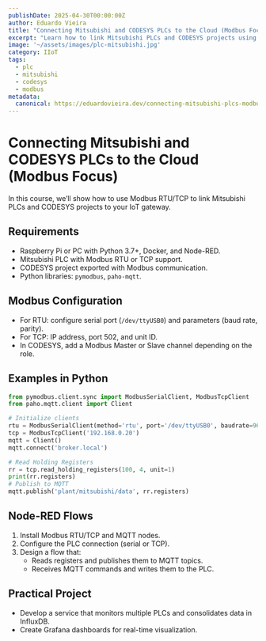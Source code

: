 ```yaml
---
publishDate: 2025-04-30T00:00:00Z
author: Eduardo Vieira
title: "Connecting Mitsubishi and CODESYS PLCs to the Cloud (Modbus Focus)"
excerpt: "Learn how to link Mitsubishi PLCs and CODESYS projects using Modbus RTU/TCP with Node-RED and Python."
image: '~/assets/images/plc-mitsubishi.jpg'
category: IIoT
tags:
  - plc
  - mitsubishi
  - codesys
  - modbus
metadata:
  canonical: https://eduardovieira.dev/connecting-mitsubishi-plcs-modbus
---
```


# Connecting Mitsubishi and CODESYS PLCs to the Cloud (Modbus Focus)

In this course, we’ll show how to use Modbus RTU/TCP to link Mitsubishi PLCs and CODESYS projects to your IoT gateway.

## Requirements
- Raspberry Pi or PC with Python 3.7+, Docker, and Node-RED.
- Mitsubishi PLC with Modbus RTU or TCP support.
- CODESYS project exported with Modbus communication.
- Python libraries: `pymodbus`, `paho-mqtt`.

## Modbus Configuration
- For RTU: configure serial port (`/dev/ttyUSB0`) and parameters (baud rate, parity).
- For TCP: IP address, port 502, and unit ID.
- In CODESYS, add a Modbus Master or Slave channel depending on the role.

## Examples in Python
```python
from pymodbus.client.sync import ModbusSerialClient, ModbusTcpClient
from paho.mqtt.client import Client

# Initialize clients
rtu = ModbusSerialClient(method='rtu', port='/dev/ttyUSB0', baudrate=9600)
tcp = ModbusTcpClient('192.168.0.20')
mqtt = Client()
mqtt.connect('broker.local')

# Read Holding Registers
rr = tcp.read_holding_registers(100, 4, unit=1)
print(rr.registers)
# Publish to MQTT
mqtt.publish('plant/mitsubishi/data', rr.registers)
```

## Node-RED Flows
1. Install Modbus RTU/TCP and MQTT nodes.
2. Configure the PLC connection (serial or TCP).
3. Design a flow that:
   - Reads registers and publishes them to MQTT topics.
   - Receives MQTT commands and writes them to the PLC.

## Practical Project
- Develop a service that monitors multiple PLCs and consolidates data in InfluxDB.
- Create Grafana dashboards for real-time visualization.
